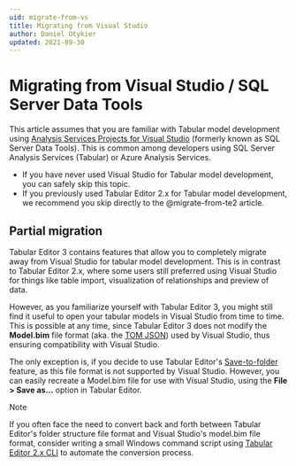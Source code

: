 ```yaml
---
uid: migrate-from-vs
title: Migrating from Visual Studio
author: Daniel Otykier
updated: 2021-09-30
---
```


# Migrating from Visual Studio / SQL Server Data Tools

This article assumes that you are familiar with Tabular model development using [Analysis Services Projects for Visual Studio](https://marketplace.visualstudio.com/items?itemName=ProBITools.MicrosoftAnalysisServicesModelingProjects) (formerly known as SQL Server Data Tools). This is common among developers using SQL Server Analysis Services (Tabular) or Azure Analysis Services.

- If you have never used Visual Studio for Tabular model development, you can safely skip this topic.
- If you previously used Tabular Editor 2.x for Tabular model development, we recommend you skip directly to the @migrate-from-te2 article.

## Partial migration

Tabular Editor 3 contains features that allow you to completely migrate away from Visual Studio for tabular model development. This is in contrast to Tabular Editor 2.x, where some users still preferred using Visual Studio for things like table import, visualization of relationships and preview of data.

However, as you familiarize yourself with Tabular Editor 3, you might still find it useful to open your tabular models in Visual Studio from time to time. This is possible at any time, since Tabular Editor 3 does not modify the **Model.bim** file format (aka. the [TOM JSON](https://docs.microsoft.com/en-us/analysis-services/tom/introduction-to-the-tabular-object-model-tom-in-analysis-services-amo?view=asallproducts-allversions)) used by Visual Studio, thus ensuring compatibility with Visual Studio.

The only exception is, if you decide to use Tabular Editor's [Save-to-folder](xref:parallel-development#what-is-save-to-folder) feature, as this file format is not supported by Visual Studio. However, you can easily recreate a Model.bim file for use with Visual Studio, using the **File > Save as...** option in Tabular Editor.

> [!NOTE]
> If you often face the need to convert back and forth between Tabular Editor's folder structure file format and Visual Studio's model.bim file format, consider writing a small Windows command script using [Tabular Editor 2.x CLI](xref:command-line-options) to automate the conversion process.